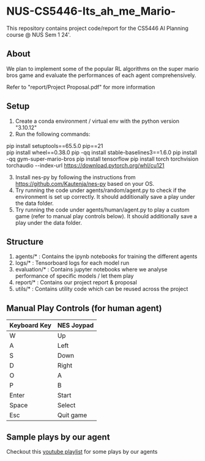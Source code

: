 # NUS-CS5446-Its_ah_me_Mario-

This repository contains project code/report for the CS5446 AI Planning course @ NUS Sem 1 24'.

## About

We plan to implement some of the popular RL algorithms on the super mario bros game and evaluate the performances of each agent comprehensively.

Refer to "report/Project Proposal.pdf" for more information

## Setup

1. Create a conda environment / virtual env with the python version "3.10.12"
2. Run the following commands:

pip install setuptools==65.5.0 pip==21  
pip install wheel==0.38.0
pip -qq install stable-baselines3==1.6.0
pip install -qq gym-super-mario-bros
pip install tensorflow
pip install torch torchvision torchaudio --index-url https://download.pytorch.org/whl/cu121

3. Install nes-py by following the instructions from https://github.com/Kautenja/nes-py based on your OS.
4. Try running the code under agents/random/agent.py to check if the environment is set up correctly. It should additionally save a play under the data folder.
5. Try running the code under agents/human/agent.py to play a custom game (refer to manual play controls below). It should additionally save a play under the data folder. 

## Structure

1. agents/* : Contains the ipynb notebooks for training the different agents
2. logs/* : Tensorboard logs for each model run
3. evaluation/* : Contains jupyter notebooks where we analyse performance of specific models / let them play
4. report/* : Contains our project report & proposal
5. utils/* : Contains utility code which can be reused across the project

## Manual Play Controls (for human agent)

| Keyboard Key | NES Joypad |
|:-------------|:-----------|
| W            | Up         |
| A            | Left       |
| S            | Down       |
| D            | Right      |
| O            | A          |
| P            | B          |
| Enter        | Start      |
| Space        | Select     |
| Esc          | Quit game  |

## Sample plays by our agent

Checkout this <a href="https://youtube.com/playlist?list=PL_MXUE32GyYG7GM9lsfA3mRVs4JFw7MLo&si=2xfG45l30NoF_Wzm">youtube playlist</a> for some plays by our agents